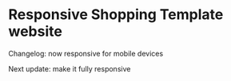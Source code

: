 <h1>Responsive Shopping Template website</h1>
<p>Changelog: now responsive for mobile devices</p>
<p>Next update: make it fully responsive</p>
